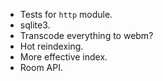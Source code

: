 - Tests for `http` module.
- sqlite3.
- Transcode everything to webm?
- Hot reindexing.
- More effective index.
- Room API.
